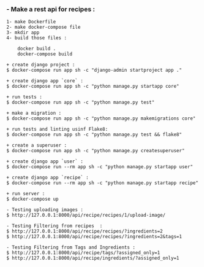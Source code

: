 
### - Make a rest api for recipes :

    1- make Dockerfile
    2- make docker-compose file
    3- mkdir app
    4- build those files :

        docker build .
        docker-compose build

    + create django project :
    $ docker-compose run app sh -c "django-admin startproject app ."

    + create django app `core` :
    $ docker-compose run app sh -c "python manage.py startapp core"

    + run tests :
    $ docker-compose run app sh -c "python manage.py test"

    + make a migration :
    $ docker-compose run app sh -c "python manage.py makemigrations core"

    + run tests and linting usinf Flake8:
    $ docker-compose run app sh -c "python manage.py test && flake8"

    + create a superuser :
    $ docker-compose run app sh -c "python manage.py createsuperuser"

    + create django app `user` :
    $ docker-compose run --rm app sh -c "python manage.py startapp user"

    + create django app `recipe` :
    $ docker-compose run --rm app sh -c "python manage.py startapp recipe"

    + run server :
    $ docker-compose up

    - Testing uploading images :
    $ http://127.0.0.1:8000/api/recipe/recipes/1/upload-image/

    - Testing Filtering from recipes  :
    $ http://127.0.0.1:8000/api/recipe/recipes/?ingredients=2
    $ http://127.0.0.1:8000/api/recipe/recipes/?ingredients=2&tags=1

    - Testing Filtering from Tags and Ingredients :
    $ http://127.0.0.1:8000/api/recipe/tags/?assigned_only=1
    $ http://127.0.0.1:8000/api/recipe/ingredients/?assigned_only=1
